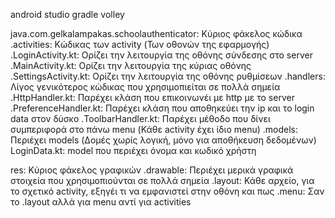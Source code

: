 android studio
gradle
volley

java.com.gelkalampakas.schoolauthenticator: Κύριος φάκελος κώδικα
  .activities: Κώδικας των activity (Των οθονών της εφαρμογής)
    .LoginActivity.kt: Ορίζει την λειτουργία της οθόνης σύνδεσης στο server
    .MainActivity.kt: Ορίζει την λειτουργία της κύριας οθόνης
    .SettingsActivity.kt: Ορίζει την λειτουργία της οθόνης ρυθμίσεων
  .handlers: Λίγος γενικότερος κώδικας που χρησιμοπιείται σε πολλά σημεία
    .HttpHandler.kt: Παρέχει κλάση που επικοινωνέι με http με το server
    .PreferenceHandler.kt: Παρέχει κλάση που αποθηκεύει την ip και το login data στον δύσκο
    .ToolbarHandler.kt: Παρέχει μέθοδο που δίνει συμπεριφορά στο πάνω menu (Κάθε activity έχει ίδιο menu)
  .models: Περιέχει models (Δομές χωρίς λογική, μόνο για αποθήκευση δεδομένων)
    LoginData.kt: model που περιέχει όνομα και κωδικό χρήστη

res: Κύριος φάκελος γραφικών
  .drawable: Περιέχει μερικά γραφικά στοιχεία που χρησιμοπιούνται σε πολλά σημεία
  .layout: Κάθε αρχείο, για το σχετικό activity, εξηγέι τι να εμφανιστεί στην οθόνη και πως
  .menu: Σαν το .layout αλλά για menu αντί για activities
